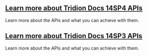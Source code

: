 ## [Learn more about Tridion Docs 14SP4 APIs](apiconcepts/Tridion_Docs_14SP4/overview.html)
Learn more about the APIs and what you can achieve with them.
## [Learn more about Tridion Docs 14SP3 APIs](apiconcepts/Tridion_Docs_14SP3/overview.html)
Learn more about the APIs and what you can achieve with them.
